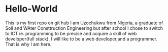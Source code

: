 # Hello-World
This is my first repo on git hub
I am Uzochukwu from Nigeria, a graduate of Soil and WAter Consttruction Engineering but after school I chose to switch to ICT ie. programming to be precise and acquire a skill of web developer(full stack). I will like to be a web developer,and a programmer.  That is why I am here.
